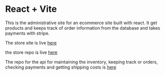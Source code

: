 # React + Vite
This is the administrative site for an ecommerce site built with react. It get products and keeps track of order information from the database and takes payments with stripe.

The store site is live [here](https://shopping-cart-topaz-sigma.vercel.app/)

the store repo is live [here](https://github.com/CraigMarc/shopping-cart)

The repo for the api for maintaining the inventory, keeping track or orders, checking payments and getting shipping costs is [here](https://github.com/CraigMarc/shoppingApi)


